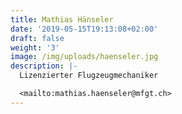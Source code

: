 ```yaml
---
title: Mathias Hänseler
date: '2019-05-15T19:13:08+02:00'
draft: false
weight: '3'
image: /img/uploads/haenseler.jpg
description: |-
  Lizenzierter Flugzeugmechaniker

  <mailto:mathias.haenseler@mfgt.ch>
---
```



